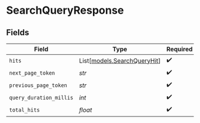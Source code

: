 # SearchQueryResponse


## Fields

| Field                                                      | Type                                                       | Required                                                   | Description                                                |
| ---------------------------------------------------------- | ---------------------------------------------------------- | ---------------------------------------------------------- | ---------------------------------------------------------- |
| `hits`                                                     | List[[models.SearchQueryHit](../models/searchqueryhit.md)] | :heavy_check_mark:                                         | N/A                                                        |
| `next_page_token`                                          | *str*                                                      | :heavy_check_mark:                                         | N/A                                                        |
| `previous_page_token`                                      | *str*                                                      | :heavy_check_mark:                                         | N/A                                                        |
| `query_duration_millis`                                    | *int*                                                      | :heavy_check_mark:                                         | N/A                                                        |
| `total_hits`                                               | *float*                                                    | :heavy_check_mark:                                         | N/A                                                        |